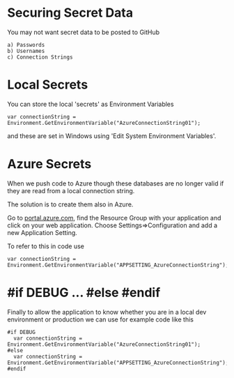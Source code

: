 # Securing Secret Data

You may not want secret data to be posted to GitHub

    a) Passwords
    b) Usernames
    c) Connection Strings

# Local Secrets

You can store the local 'secrets' as Environment Variables

    var connectionString = Environment.GetEnvironmentVariable("AzureConnectionString01");

and these are set in Windows using 'Edit System Environment Variables'.

# Azure Secrets

When we push code to Azure though these databases are no longer valid if they are read from a local connection string.

The solution is to create them also in Azure.

Go to [portal.azure.com](http://portal.azure.com/), find the Resource Group with your application and click on your web application. Choose Settings=>Configuration and add a new Application Setting.

To refer to this in code use

    var connectionString = Environment.GetEnvironmentVariable("APPSETTING_AzureConnectionString");

# #if DEBUG ... #else   #endif

Finally to allow the application to know whether you are in a local dev environment or production we can use for example code like this

    #if DEBUG 
      var connectionString = Environment.GetEnvironmentVariable("AzureConnectionString01");
    #else
      var connectionString = Environment.GetEnvironmentVariable("APPSETTING_AzureConnectionString");
    #endif